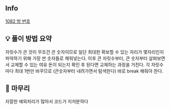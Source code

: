 ## Info
[1082 방 번호](https://www.acmicpc.net/problem/1082)

## 💡 풀이 방법 요약
자릿수가 큰 것이 무조건 큰 숫자이므로 일단 최대한 확보할 수 있는 자리가 몇자리인지 파악하기 위해 가장 싼 숫자들로 채워넣는다.
이후 큰 자릿수부터, 큰 숫자부터 살펴보면서 교체할 수 있는 여유 돈이 되는지 확인 후 된다면 교체하는 과정을 거친다.
각 자릿수마다 최대 1번만 바꾸므로 (큰숫자부터 내려가면서 탐색한다) 바로 break 해줘야 한다. 

## 🙂 마무리
자잘한 예외처리가 많아서 코드가 지저분하다